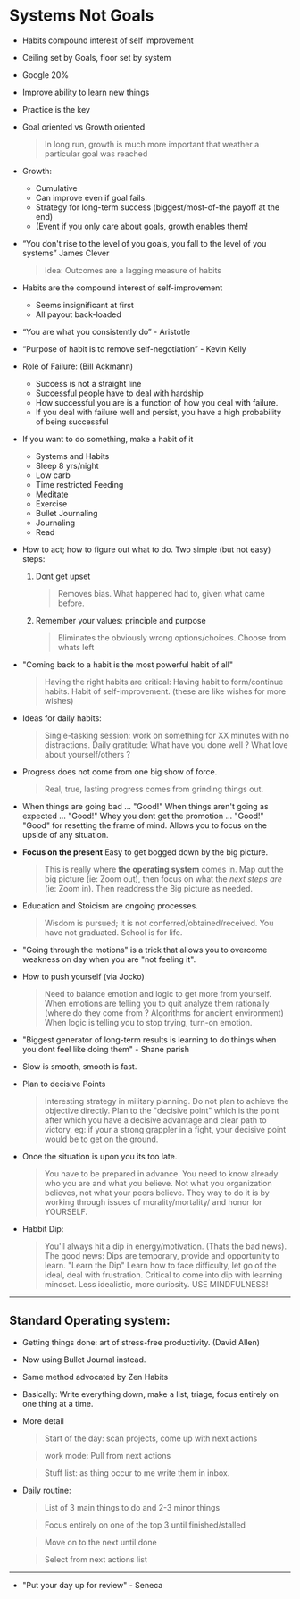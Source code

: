 
# Systems Not Goals

- Habits compound interest of self improvement

- Ceiling set by Goals, floor set by system

- Google 20%

- Improve ability to learn new things

- Practice is the key 

- Goal oriented vs Growth oriented 
  > In long run, growth is much more important that weather a particular goal was reached

- Growth:  
  - Cumulative
  - Can improve even if goal fails.
  - Strategy for long-term success (biggest/most-of-the payoff at the end)
  - (Event if you only care about goals, growth enables them!

- “You don't rise to the level of you goals, you fall to the level  of you systems”  James Clever
   > Idea: Outcomes are a lagging measure of habits
   
- Habits are the compound interest of self-improvement
  - Seems insignificant at first
  - All payout back-loaded

- “You are what you consistently do” - Aristotle

- “Purpose of habit is to remove self-negotiation” - Kevin Kelly

- Role of Failure:  (Bill Ackmann)
  - Success is not a straight line
  - Successful people have to deal with hardship
  - How successful you are is a function of how you deal with failure.
  - If you deal with failure well and persist, you have a high probability of being successful

- If you want to do something, make a habit of it

  - Systems and Habits
  - Sleep 8 yrs/night
  - Low carb
  - Time restricted Feeding
  - Meditate
  - Exercise
  - Bullet Journaling
  - Journaling
  - Read

- How to act; how to figure out what to do. 
  Two simple (but not easy) steps: 

   1. Dont get upset 
       > Removes bias.
       > What happened had to, given what came before.
   
   2. Remember your values: principle and purpose
       > Eliminates the obviously wrong options/choices.
       > Choose from whats left


- "Coming back to a habit is the most powerful habit of all"
  > Having the right habits are critical: Having habit to form/continue habits. Habit of self-improvement. (these are like wishes for more wishes)
  
- Ideas for daily habits:
   > Single-tasking session: work on something for XX minutes with no distractions. 
   > Daily gratitude: What have you done well ? What love about yourself/others ? 

- Progress does not come from one big show of force.  
   > Real, true, lasting progress comes from grinding things out. 

- When things are going bad ... "Good!"
  When things aren't going as expected ... "Good!"
  Whey you dont get the promotion ... "Good!"
  "Good" for resetting the frame of mind. Allows you to focus on the upside of any situation.

- **Focus on the present** Easy to get bogged down by the big picture. 
  > This is really where __the operating system__ comes in. 
  > Map out the big picture (ie: Zoom out), then focus on what the *next steps are* (ie: Zoom in). 
  > Then readdress the Big picture as needed.

- Education and Stoicism are ongoing processes.
   > Wisdom is pursued; it is not conferred/obtained/received.  You have not graduated. School is for life. 

- "Going through the motions" is a trick that allows you to overcome weakness on day when you are "not feeling it".

- How to push yourself (via Jocko)

  > Need to balance emotion and logic to get more from yourself. When
  emotions are telling you to quit analyze them rationally (where do
  they come from ? Algorithms for ancient environment) When logic is
  telling you to stop trying, turn-on emotion.

- "Biggest generator of long-term results is learning to do things when you dont feel like doing them" - Shane parish

- Slow is smooth, smooth is fast. 

- Plan to decisive Points

  > Interesting strategy in military planning.  Do not plan to achieve
  > the objective directly.  Plan to the "decisive point" which is the
  > point after which you have a decisive advantage and clear path to
  > victory.  eg: if your a strong grappler in a fight, your decisive
  > point would be to get on the ground.

- Once the situation is upon you its too late.

  > You have to be prepared in advance.  You need to know already who
  > you are and what you believe.  Not what you organization believes,
  > not what your peers believe.  They way to do it is by working
  > through issues of morality/mortality/ and honor for YOURSELF.

- Habbit Dip: 

  > You'll always hit a dip in energy/motivation. (Thats the bad
  > news).  The good news: Dips are temporary, provide and opportunity
  > to learn.  "Learn the Dip" Learn how to face difficulty, let go of
  > the ideal, deal with frustration.  Critical to come into dip with
  > learning mindset. Less idealistic, more curiosity. USE
  > MINDFULNESS!

---
## Standard Operating system: 

- Getting things done: art of stress-free productivity.  (David Allen)

- Now using Bullet Journal instead.

- Same method advocated by Zen Habits

- Basically: Write everything down, make a list, triage, focus entirely on one thing at a time.
- More detail
  > Start of the day: scan projects, come up with next actions
  
  > work mode: Pull from next actions 
  
  > Stuff list: as thing occur to me write them in inbox. 

- Daily routine: 
  > List of 3 main things to do and 2-3 minor things

  > Focus entirely on one of the top 3 until finished/stalled
  
  > Move on to the next until done

  > Select from next actions list
---

- "Put your day up for review" - Seneca
